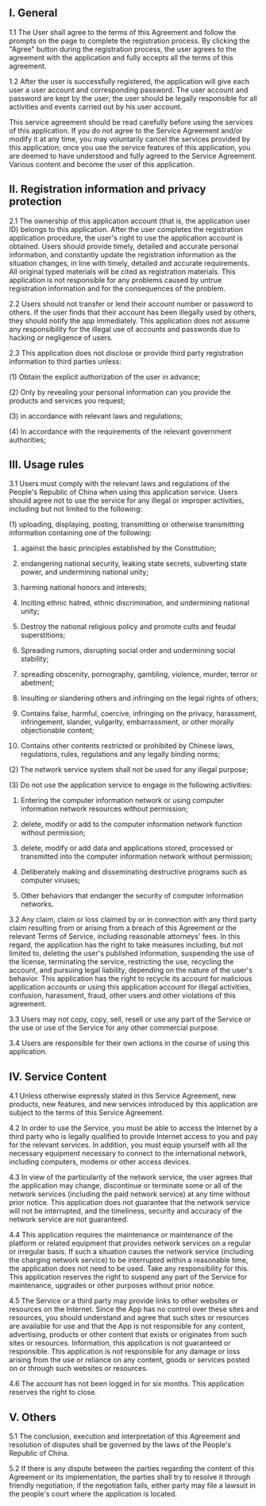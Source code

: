 ## I. General

1.1 The User shall agree to the terms of this Agreement and follow the prompts on the page to complete the registration process. By clicking the "Agree" button during the registration process, the user agrees to the agreement with the application and fully accepts all the terms of this agreement.

1.2 After the user is successfully registered, the application will give each user a user account and corresponding password. The user account and password are kept by the user; the user should be legally responsible for all activities and events carried out by his user account.

This service agreement should be read carefully before using the services of this application. If you do not agree to the Service Agreement and/or modify it at any time, you may voluntarily cancel the services provided by this application; once you use the service features of this application, you are deemed to have understood and fully agreed to the Service Agreement. Various content and become the user of this application.

## II. Registration information and privacy protection

2.1 The ownership of this application account (that is, the application user ID) belongs to this application. After the user completes the registration application procedure, the user's right to use the application account is obtained. Users should provide timely, detailed and accurate personal information, and constantly update the registration information as the situation changes, in line with timely, detailed and accurate requirements. All original typed materials will be cited as registration materials. This application is not responsible for any problems caused by untrue registration information and for the consequences of the problem.

2.2 Users should not transfer or lend their account number or password to others. If the user finds that their account has been illegally used by others, they should notify the app immediately. This application does not assume any responsibility for the illegal use of accounts and passwords due to hacking or negligence of users.

2.3 This application does not disclose or provide third party registration information to third parties unless:

(1) Obtain the explicit authorization of the user in advance;

(2) Only by revealing your personal information can you provide the products and services you request;

(3) in accordance with relevant laws and regulations;

(4) In accordance with the requirements of the relevant government authorities;


## III. Usage rules

3.1 Users must comply with the relevant laws and regulations of the People's Republic of China when using this application service. Users should agree not to use the service for any illegal or improper activities, including but not limited to the following:

(1) uploading, displaying, posting, transmitting or otherwise transmitting information containing one of the following:

1) against the basic principles established by the Constitution;

2) endangering national security, leaking state secrets, subverting state power, and undermining national unity;

3) harming national honors and interests;

4) Inciting ethnic hatred, ethnic discrimination, and undermining national unity;

5) Destroy the national religious policy and promote cults and feudal superstitions;

6) Spreading rumors, disrupting social order and undermining social stability;

7) spreading obscenity, pornography, gambling, violence, murder, terror or abetment;

8) Insulting or slandering others and infringing on the legal rights of others;

9) Contains false, harmful, coercive, infringing on the privacy, harassment, infringement, slander, vulgarity, embarrassment, or other morally objectionable content;

10) Contains other contents restricted or prohibited by Chinese laws, regulations, rules, regulations and any legally binding norms;

(2) The network service system shall not be used for any illegal purpose;

(3) Do not use the application service to engage in the following activities:

1) Entering the computer information network or using computer information network resources without permission;

2) delete, modify or add to the computer information network function without permission;

3) delete, modify or add data and applications stored, processed or transmitted into the computer information network without permission;

4) Deliberately making and disseminating destructive programs such as computer viruses;

5) Other behaviors that endanger the security of computer information networks.

3.2 Any claim, claim or loss claimed by or in connection with any third party claim resulting from or arising from a breach of this Agreement or the relevant Terms of Service, including reasonable attorneys' fees. In this regard, the application has the right to take measures including, but not limited to, deleting the user's published information, suspending the use of the license, terminating the service, restricting the use, recycling the account, and pursuing legal liability, depending on the nature of the user's behavior. This application has the right to recycle its account for malicious application accounts or using this application account for illegal activities, confusion, harassment, fraud, other users and other violations of this agreement.

3.3 Users may not copy, copy, sell, resell or use any part of the Service or the use or use of the Service for any other commercial purpose.

3.4 Users are responsible for their own actions in the course of using this application.

## IV. Service Content

4.1 Unless otherwise expressly stated in this Service Agreement, new products, new features, and new services introduced by this application are subject to the terms of this Service Agreement.

4.2 In order to use the Service, you must be able to access the Internet by a third party who is legally qualified to provide Internet access to you and pay for the relevant services. In addition, you must equip yourself with all the necessary equipment necessary to connect to the international network, including computers, modems or other access devices.

4.3 In view of the particularity of the network service, the user agrees that the application may change, discontinue or terminate some or all of the network services (including the paid network service) at any time without prior notice. This application does not guarantee that the network service will not be interrupted, and the timeliness, security and accuracy of the network service are not guaranteed.

4.4 This application requires the maintenance or maintenance of the platform or related equipment that provides network services on a regular or irregular basis. If such a situation causes the network service (including the charging network service) to be interrupted within a reasonable time, the application does not need to be used. Take any responsibility for this. This application reserves the right to suspend any part of the Service for maintenance, upgrades or other purposes without prior notice.

4.5 The Service or a third party may provide links to other websites or resources on the Internet. Since the App has no control over these sites and resources, you should understand and agree that such sites or resources are available for use and that the App is not responsible for any content, advertising, products or other content that exists or originates from such sites or resources. Information, this application is not guaranteed or responsible. This application is not responsible for any damage or loss arising from the use or reliance on any content, goods or services posted on or through such websites or resources.

4.6 The account has not been logged in for six months. This application reserves the right to close.

## V. Others

5.1 The conclusion, execution and interpretation of this Agreement and resolution of disputes shall be governed by the laws of the People's Republic of China.

5.2 If there is any dispute between the parties regarding the content of this Agreement or its implementation, the parties shall try to resolve it through friendly negotiation; if the negotiation fails, either party may file a lawsuit in the people's court where the application is located.

